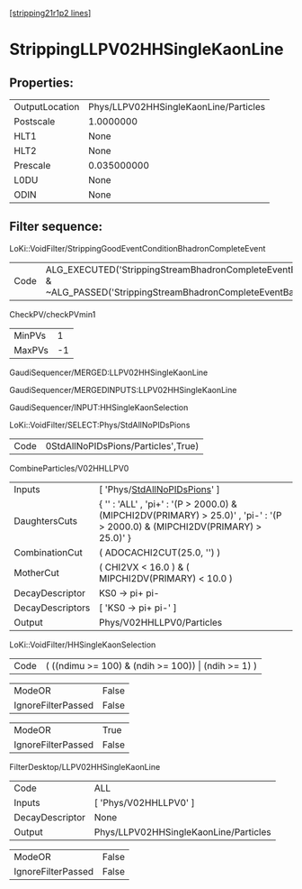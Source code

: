 [[stripping21r1p2 lines]](./stripping21r1p2-index)

# StrippingLLPV02HHSingleKaonLine

## Properties:

|                |                                       |
|----------------|---------------------------------------|
| OutputLocation | Phys/LLPV02HHSingleKaonLine/Particles |
| Postscale      | 1.0000000                             |
| HLT1           | None                                  |
| HLT2           | None                                  |
| Prescale       | 0.035000000                           |
| L0DU           | None                                  |
| ODIN           | None                                  |

## Filter sequence:

LoKi::VoidFilter/StrippingGoodEventConditionBhadronCompleteEvent

|      |                                                                                                                          |
|------|--------------------------------------------------------------------------------------------------------------------------|
| Code | ALG_EXECUTED('StrippingStreamBhadronCompleteEventBadEvent') & ~ALG_PASSED('StrippingStreamBhadronCompleteEventBadEvent') |

CheckPV/checkPVmin1

|        |     |
|--------|-----|
| MinPVs | 1   |
| MaxPVs | -1  |

GaudiSequencer/MERGED:LLPV02HHSingleKaonLine

GaudiSequencer/MERGEDINPUTS:LLPV02HHSingleKaonLine

GaudiSequencer/INPUT:HHSingleKaonSelection

LoKi::VoidFilter/SELECT:Phys/StdAllNoPIDsPions

|      |                                     |
|------|-------------------------------------|
| Code | 0StdAllNoPIDsPions/Particles',True) |

CombineParticles/V02HHLLPV0

|                  |                                                                                                                                  |
|------------------|----------------------------------------------------------------------------------------------------------------------------------|
| Inputs           | [ 'Phys/[StdAllNoPIDsPions](./stripping21r1p2-commonparticles-stdallnopidspions)' ]                                            |
| DaughtersCuts    | { '' : 'ALL' , 'pi+' : '(P \> 2000.0) & (MIPCHI2DV(PRIMARY) \> 25.0)' , 'pi-' : '(P \> 2000.0) & (MIPCHI2DV(PRIMARY) \> 25.0)' } |
| CombinationCut   | ( ADOCACHI2CUT(25.0, '') )                                                                                                       |
| MotherCut        | ( CHI2VX \< 16.0 ) & ( MIPCHI2DV(PRIMARY) \< 10.0 )                                                                              |
| DecayDescriptor  | KS0 -\> pi+ pi-                                                                                                                  |
| DecayDescriptors | [ 'KS0 -\> pi+ pi-' ]                                                                                                          |
| Output           | Phys/V02HHLLPV0/Particles                                                                                                        |

LoKi::VoidFilter/HHSingleKaonSelection

|      |                                                        |
|------|--------------------------------------------------------|
| Code | ( ((ndimu \>= 100) & (ndih \>= 100)) \| (ndih \>= 1) ) |

|                    |       |
|--------------------|-------|
| ModeOR             | False |
| IgnoreFilterPassed | False |

|                    |       |
|--------------------|-------|
| ModeOR             | True  |
| IgnoreFilterPassed | False |

FilterDesktop/LLPV02HHSingleKaonLine

|                 |                                       |
|-----------------|---------------------------------------|
| Code            | ALL                                   |
| Inputs          | [ 'Phys/V02HHLLPV0' ]               |
| DecayDescriptor | None                                  |
| Output          | Phys/LLPV02HHSingleKaonLine/Particles |

|                    |       |
|--------------------|-------|
| ModeOR             | False |
| IgnoreFilterPassed | False |
